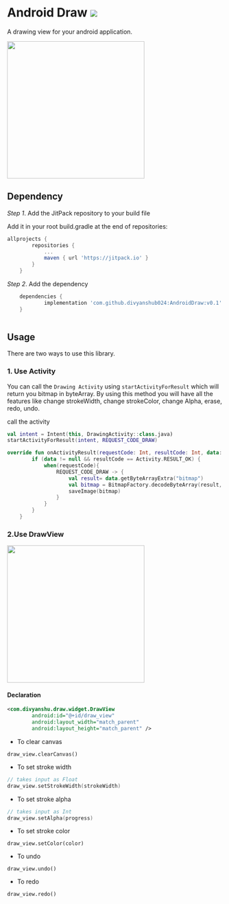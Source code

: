 # Android Draw [![](https://jitpack.io/v/divyanshub024/AndroidDraw.svg)](https://jitpack.io/#divyanshub024/AndroidDraw)

A drawing view for your android application.

<img src="https://github.com/divyanshub024/AndroidDraw/blob/master/Art/cover.png" width="320">

## Dependency

*Step 1*. Add the JitPack repository to your build file

Add it in your root build.gradle at the end of repositories:

```gradle
allprojects {
		repositories {
			...
			maven { url 'https://jitpack.io' }
		}
	}
  ```
  
  
*Step 2*. Add the dependency

```gradle
	dependencies {
	        implementation 'com.github.divyanshub024:AndroidDraw:v0.1'
	}
  
  ```
## Usage

There are two ways to use this library.

### 1. Use Activity

You can call the `Drawing Activity` using `startActivityForResult` which will return you bitmap in byteArray. By using this method you will have all the features like change strokeWidth, change strokeColor, change Alpha, erase, redo, undo.

call the activity

```kotlin
val intent = Intent(this, DrawingActivity::class.java)
startActivityForResult(intent, REQUEST_CODE_DRAW)

override fun onActivityResult(requestCode: Int, resultCode: Int, data: Intent?) {
        if (data != null && resultCode == Activity.RESULT_OK) {
            when(requestCode){
                REQUEST_CODE_DRAW -> {
                    val result= data.getByteArrayExtra("bitmap")
                    val bitmap = BitmapFactory.decodeByteArray(result, 0, result.size)
                    saveImage(bitmap)
                }
            }
        }
    }
```
### 2.Use DrawView

<img src="https://github.com/divyanshub024/AndroidDraw/blob/master/Art/banner.png" width="320">

#### Declaration
```xml
<com.divyanshu.draw.widget.DrawView
        android:id="@+id/draw_view"
        android:layout_width="match_parent"
        android:layout_height="match_parent" />
```

- To clear canvas
```
draw_view.clearCanvas()
```
- To set stroke width
```kotlin
// takes input as Float
draw_view.setStrokeWidth(strokeWidth)
```
- To set stroke alpha
```kotlin
// takes input as Int
draw_view.setAlpha(progress)
```
- To set stroke color
```
draw_view.setColor(color)
```
- To undo
```
draw_view.undo()
```

- To redo
```
draw_view.redo()
```
